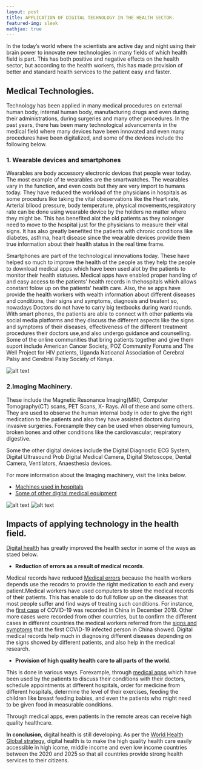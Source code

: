 ```yaml
---
layout: post
title: APPLICATION OF DIGITAL TECHNOLOGY IN THE HEALTH SECTOR.
featured-img: sleek
mathjax: true
---
```



In the today’s world where the scientists are active day and night using their brain power to innovate new technologies in many fields of which health field is part. This has both positive and negative effects on the health sector, but according to the health workers, this has made provision of better and standard health services to the patient easy and faster. 

## **Medical Technologies**. 
Technology has been applied in many medical procedures on external human body, internal human body, manufacturing drugs and even during their administrations, during surgeries and many other procedures.
In the past years, there has been many technological advancements in the medical field where many devices have been innovated and even many procedures have been digitalized, and some of the devices include the following below.

### **1. Wearable devices and smartphones**
Wearables are body accessory electronic devices that people wear today. The most example of te wearables are the smartwatches. The wearables vary in the function, and even costs but they are very import to humans today. They have reduced the workload of the physicians in hospitals as some procedurs like taking the vital obeservations like the Heart rate, Arterial bllood pressure, body temperature, physical movements,respiratory rate can be done using wearable device by the holders no matter where they might be. This has benefited alot the old patients as they nolonger need to move to the hospital just for the physicians to measure their vital signs. It has also greatly benefited the patients with chronic conditions like diabetes, asthma, heart disease since the wearable devices provide them true information about their health status in the real time frame.

Smartphones are part of the technological innovations today. These have helped so much to improve the health of the people as they help the people to download medical apps which have been used alot by the patients to monitor their health statuses. Medical apps have enabled proper handling of and easy access to the patients' health records in thehospitals which allows constant folow up on the patients' health care. Also, the se apps have provide the health workers with wealth information about different diseases and conditions, their signs and symptoms, diagnosis and treatent so, nowadays Doctors do not have to carry big textbooks during ward rounds.
With smart phones, the patients are able to connect with other patients via social media platforms and they discuss the different aspects like the signs and symptoms of their diseases, effectiveness of the different treatment procedures their doctors use,and also undergo guidance and counselling. Some of the online communities that bring patients together and give them suport include American Cancer Society, POZ Community Forums and The Well Project for HIV patients, Uganda Natioanal Association of Cerebral Palsy and Cerebral Palsy Society of Kenya.

![alt text](https://www.intellectdigest.in/wp-content/uploads/2015/01/wearable-technology-design-work-life-02.jpg)

### **2.Imaging Machinery**.
 These include the Magnetic Resonance Imaging(MRI), Computer Tomography(CT) scans, PET Scans, X- Rays. All of these and some others. They are used to observe the human internal body in oder to give the right medication to the patients and also they have assisted doctors during invasive surgeries. Forexample they can be used when observing tumours, broken bones and other conditions like the cardiovascular, respiratory digestive.
 
 Some the other digital devices include the Digital Diagnostic ECG System, Digital Ultrasound Prob Digital Medical Camera, Digital Stetoscope, Dental Camera, Ventilators, Anaesthesia devices.


 
 For more information about the Imaging machinery, visit the links below.

 - [Machines used in hospitals](https://swindonlink.com/news/hospital-machines/)
 - [Some of other digital medical equipment](https://www.virtdoct.com/en_gb/digital-equipment/)

 ![alt text](https://cdn.crtkl.com/wp-content/uploads/sites/1/2016/02/HT-baylor-mckinney-1.jpg)
![alt text](https://marksanglobal.com/img/slides/complex-medical1.jpg)



## **Impacts of applying technology in the health field**.

[Digital health](https://en.wikipedia.org/wiki/Digital_health#:~:text=Digital%20health%2C%20which%20includes%20digital%20care%20programs%2C%20is,delivery%20to%20make%20medicine%20more%20personalized%20and%20precise.) has greatly improved the health sector in some of the ways as staed below.

- **Reduction of errors as a result of medical records**. 

Medical records have reduced [Medical errors](https://blogs.iadb.org/salud/en/three-impacts-of-digital-health-on-healthcare/#:~:text=Impact%20%231%3A%20Digital%20health%20can%20make%20healthcare%20more,are%20far%20more%20fre) because the health workers depends use the recodrs to provide the right medication to each and every patient.Medical workers have used computers to store the medical records of their patients. This has enable to do full follow up on the diseases that most people suffer and find ways of treating such conditions. For instance, the [first case](https://www.livescience.com/first-case-coronavirus-found.html) of COVID-19 was recorded in China in December 2019. Other more cases were recorded from other countries, but to confirm the different cases in different countries the medical workers referred from the [signs and symptoms](https://www.webmd.com/covid/covid-19-symptoms) that the first COVID-19 infected person in China showed. Digital medical records help much in diagnosing different diseases depending on the signs showed by different patients, and also help in the medical research.

- **Provision of high quality health care to all parts of the world**.

This is done in various ways. Forexample, through [medical apps](https://www.digitaltrends.com/mobile/best-medical-apps/) which have been used by the patients to discuss their conditions with their doctors, schedule appointments at different hospitals, order for medicine from different hospitals, determine the level of their exercises, feeding the children like breast feeding babies, and even the patients who might need to be given food in measurable conditions. 

Through medical apps, even patients in the remote areas can receive high quality healthcare.

**In conclusion**, digital health is still developing. As per the [World Health Global strategy](https://www.who.int/health-topics/digital-health/#tab=tab_3), digital health is to make the high quality health care easily accessible in high icome, middle income and even low income countries between the 2020 and 2025 so that all countries provide strong health services to their citizens.













